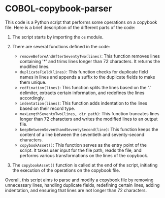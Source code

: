 # COBOL-copybook-parser

This code is a Python script that performs some operations on a copybook file. Here is a brief description of the different parts of the code:

1. The script starts by importing the `os` module.
2. There are several functions defined in the code:
   - `removeBeforeAndAfterSeventyTwo(lines)`: This function removes lines containing '*' and trims lines longer than 72 characters. It returns the modified lines.
   - `duplicateField(lines)`: This function checks for duplicate field names in lines and appends a suffix to the duplicate fields to make them unique.
   - `redfination(lines)`: This function splits the lines based on the '.' delimiter, extracts certain information, and redefines the lines accordingly.
   - `indentation(lines)`: This function adds indentation to the lines based on their record type.
   - `maxLengthSeventyTwo(lines, dir_path)`: This function truncates lines longer than 72 characters and writes the modified lines to an output file.
   - `keepBetweenSeventhandSeventySecond(line)`: This function keeps the content of a line between the seventieth and seventy-second characters.
   - `copybookAsset()`: This function serves as the entry point of the script. It takes user input for the file path, reads the file, and performs various transformations on the lines of the copybook.

3. The `copybookAsset()` function is called at the end of the script, initiating the execution of the operations on the copybook file.

Overall, this script aims to parse and modify a copybook file by removing unnecessary lines, handling duplicate fields, redefining certain lines, adding indentation, and ensuring that lines are not longer than 72 characters.
